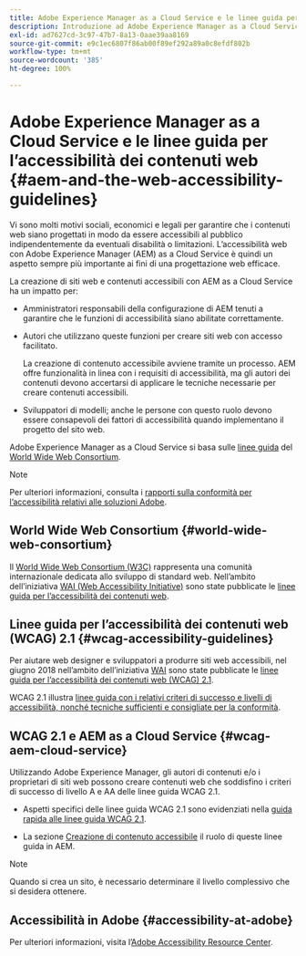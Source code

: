 ```yaml
---
title: Adobe Experience Manager as a Cloud Service e le linee guida per l’accessibilità dei contenuti web
description: Introduzione ad Adobe Experience Manager as a Cloud Service e linee guida per l’accessibilità dei contenuti web
exl-id: ad7627cd-3c97-47b7-8a13-0aae39aa8169
source-git-commit: e9c1ec6807f86ab00f89ef292a89a0c8efdf802b
workflow-type: tm+mt
source-wordcount: '385'
ht-degree: 100%

---
```


# Adobe Experience Manager as a Cloud Service e le linee guida per l’accessibilità dei contenuti web {#aem-and-the-web-accessibility-guidelines}

Vi sono molti motivi sociali, economici e legali per garantire che i contenuti web siano progettati in modo da essere accessibili al pubblico indipendentemente da eventuali disabilità o limitazioni. L’accessibilità web con Adobe Experience Manager (AEM) as a Cloud Service è quindi un aspetto sempre più importante ai fini di una progettazione web efficace.

La creazione di siti web e contenuti accessibili con AEM as a Cloud Service ha un impatto per:

* Amministratori responsabili della configurazione di AEM tenuti a garantire che le funzioni di accessibilità siano abilitate correttamente.

* Autori che utilizzano queste funzioni per creare siti web con accesso facilitato.

   La creazione di contenuto accessibile avviene tramite un processo. AEM offre funzionalità in linea con i requisiti di accessibilità, ma gli autori dei contenuti devono accertarsi di applicare le tecniche necessarie per creare contenuti accessibili.

* Sviluppatori di modelli; anche le persone con questo ruolo devono essere consapevoli dei fattori di accessibilità quando implementano il progetto del sito web.

Adobe Experience Manager as a Cloud Service si basa sulle [linee guida](#wcag-accessibility-guidelines) del [World Wide Web Consortium](#world-wide-web-consortium).

>[!NOTE]
>
>Per ulteriori informazioni, consulta i [rapporti sulla conformità per l’accessibilità relativi alle soluzioni Adobe](https://www.adobe.com/accessibility/compliance.html).

## World Wide Web Consortium {#world-wide-web-consortium}

Il [World Wide Web Consortium (W3C)](https://www.w3.org/) rappresenta una comunità internazionale dedicata allo sviluppo di standard web. Nell’ambito dell’iniziativa [WAI (Web Accessibility Initiative)](https://www.w3.org/WAI/) sono state pubblicate le [linee guida per l’accessibilità dei contenuti web](#wcag-accessibility-guidelines).

## Linee guida per l’accessibilità dei contenuti web (WCAG) 2.1 {#wcag-accessibility-guidelines}

Per aiutare web designer e sviluppatori a produrre siti web accessibili, nel giugno 2018 nell’ambito dell’iniziativa [WAI](https://www.w3.org/WAI/) sono state pubblicate le [linee guida per l’accessibilità dei contenuti web (WCAG) 2.1](https://www.w3.org/TR/WCAG/).

WCAG 2.1 illustra [linee guida con i relativi criteri di successo e livelli di accessibilità, nonché tecniche sufficienti e consigliate per la conformità](https://www.w3.org/TR/WCAG/#conformance).

## WCAG 2.1 e AEM as a Cloud Service {#wcag-aem-cloud-service}

Utilizzando Adobe Experience Manager, gli autori di contenuti e/o i proprietari di siti web possono creare contenuti web che soddisfino i criteri di successo di livello A e AA delle linee guida WCAG 2.1.

* Aspetti specifici delle linee guida WCAG 2.1 sono evidenziati nella [guida rapida alle linee guida WCAG 2.1](/help/compliance/accessibility/quick-guide-wcag.md).

* La sezione [Creazione di contenuto accessibile](/help/sites-cloud/authoring/fundamentals/accessible-content.md) il ruolo di queste linee guida in AEM.

>[!NOTE]
>
>Quando si crea un sito, è necessario determinare il livello complessivo che si desidera ottenere.

<!--
* [Configuring the Rich Text Editor for Producing Accessible Sites](/help/sites-administering/rte-accessible-content.md)
  Guidelines on how administrators can configure AEM for producing accessible content.
-->

<!--
* [Accessibility in Assets](/help/assets/accessibility.md)
* [Creating Accessible Adaptive Forms](/help/forms/using/creating-accessible-adaptive-forms.md)
  Adobe Experience Manager (AEM) includes a number of features and capabilities that enhance the usability of adaptive forms for users with different abilities. The solution also assists form authors in creating accessible adaptive forms.
-->

## Accessibilità in Adobe {#accessibility-at-adobe}

Per ulteriori informazioni, visita l’[Adobe Accessibility Resource Center](https://www.adobe.com/accessibility/).

